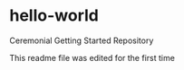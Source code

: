 # hello-world
Ceremonial Getting Started Repository

This readme file was edited for the first time
